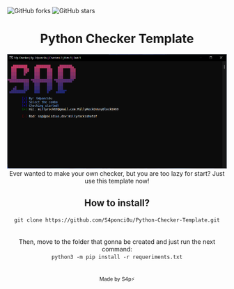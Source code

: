 ![GitHub forks](https://img.shields.io/github/forks/S4ponci0u/Python-Checker-Template?logo=github&style=flat-square) ![GitHub stars](https://img.shields.io/github/stars/S4ponci0u/Python-Checker-Template?logo=github&style=flat-square)

# <center>Python Checker Template</center>

<img src="./images/ss.png">
<center>Ever wanted to make your own checker, but you are too lazy for start? Just use this template now!</center>

## <center>How to install?</center>

<center><code>git clone https://github.com/S4ponci0u/Python-Checker-Template.git</code></center></br></br>

<center>Then, move to the folder that gonna be created and just run the next command:</center>

<center><code>python3 -m pip install -r requeriments.txt</code></center></br></br>



<center> 
    <small>Made by S4p⚡</small>
</center>
